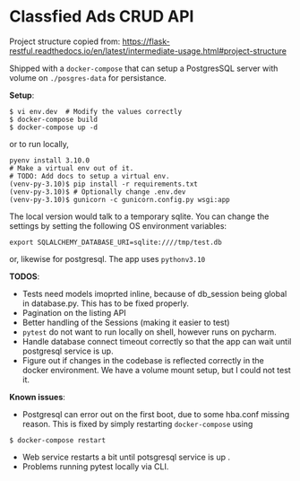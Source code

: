 # Classfied Ads CRUD API  

Project structure copied from: https://flask-restful.readthedocs.io/en/latest/intermediate-usage.html#project-structure

Shipped with a `docker-compose` that can setup a PostgresSQL server with 
volume on `./posgres-data` for persistance.  

**Setup**: 
```
$ vi env.dev  # Modify the values correctly 
$ docker-compose build
$ docker-compose up -d
```
or to run locally, 
```
pyenv install 3.10.0 
# Make a virtual env out of it.
# TODO: Add docs to setup a virtual env.  
(venv-py-3.10)$ pip install -r requirements.txt 
(venv-py-3.10)$ # Optionally change .env.dev 
(venv-py-3.10)$ gunicorn -c gunicorn.config.py wsgi:app
```
The local version would talk to a temporary sqlite. You can change the 
settings by setting the following OS environment variables: 
```
export SQLALCHEMY_DATABASE_URI=sqlite:////tmp/test.db
```
or, likewise for postgresql. The app uses `pythonv3.10` 


**TODOS**: 
- Tests need models imoprted inline, because of db_session being global in 
  database.py. This has to be fixed properly. 
- Pagination on the listing API
- Better handling of the Sessions (making it easier to test)
- `pytest` do not want to run locally on shell, however runs on pycharm.
- Handle database connect timeout correctly so that the app can wait until 
  postgresql service is up. 
- Figure out if changes in the codebase is reflected correctly in the 
  docker environment. We have a volume mount setup, but I could not test it. 


**Known issues**: 
- Postgresql can error out on the first boot, due to some hba.conf missing 
  reason. This is fixed by simply restarting `docker-compose` using
```
$ docker-compose restart 
```
- Web service restarts a bit until potsgresql service is up .
- Problems running pytest locally via CLI. 
